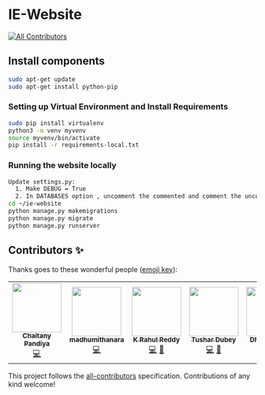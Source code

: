 # IE-Website
<!-- ALL-CONTRIBUTORS-BADGE:START - Do not remove or modify this section -->
[![All Contributors](https://img.shields.io/badge/all_contributors-4-orange.svg?style=flat-square)](#contributors-)
<!-- ALL-CONTRIBUTORS-BADGE:END -->

## Install components
```bash
sudo apt-get update
sudo apt-get install python-pip 
```

### Setting up Virtual Environment and Install Requirements
```bash
sudo pip install virtualenv
python3 -m venv myvenv
source myvenv/bin/activate
pip install -r requirements-local.txt
```

### Running the website locally
```bash
Update settings.py:
  1. Make DEBUG = True
  2. In DATABASES option , uncomment the commented and comment the uncomment 
cd ~/ie-website
python manage.py makemigrations
python manage.py migrate
python manage.py runserver
```


## Contributors ✨

Thanks goes to these wonderful people ([emoji key](https://allcontributors.org/docs/en/emoji-key)):

<!-- ALL-CONTRIBUTORS-LIST:START - Do not remove or modify this section -->
<!-- prettier-ignore-start -->
<!-- markdownlint-disable -->
<table>
  <tr>
    <td align="center"><a href="https://github.com/chaitany10"><img src="https://avatars1.githubusercontent.com/u/32352441?v=4" width="100px;" alt=""/><br /><sub><b>Chaitany Pandiya</b></sub></a><br /><a href="https://github.com/IE-NITK/ie-website/commits?author=chaitany10" title="Code">💻</a></td>
    <td align="center"><a href="http://madhumithanara.github.io"><img src="https://avatars2.githubusercontent.com/u/38850744?v=4" width="100px;" alt=""/><br /><sub><b>madhumithanara</b></sub></a><br /><a href="https://github.com/IE-NITK/ie-website/commits?author=madhumithanara" title="Code">💻</a></td>
    <td align="center"><a href="http://krahulreddy.github.io"><img src="https://avatars2.githubusercontent.com/u/31247036?v=4" width="100px;" alt=""/><br /><sub><b>K Rahul Reddy</b></sub></a><br /><a href="https://github.com/IE-NITK/ie-website/commits?author=krahulreddy" title="Code">💻</a> <a href="#design-krahulreddy" title="Design">🎨</a></td>
    <td align="center"><a href="https://github.com/devil-r"><img src="https://avatars2.githubusercontent.com/u/32450140?v=4" width="100px;" alt=""/><br /><sub><b>Tushar Dubey</b></sub></a><br /><a href="https://github.com/IE-NITK/ie-website/commits?author=devil-r" title="Code">💻</a> <a href="https://github.com/IE-NITK/ie-website/commits?author=devil-r" title="Documentation">📖</a></td>
    <td align="center"><a href="https://github.com/dhanwin247"><img src="https://avatars1.githubusercontent.com/u/54177621?v=4" width="100px;" alt=""/><br /><sub><b>Dhanwin Rao</b></sub></a><br /><a href="https://github.com/IE-NITK/ie-website/commits?author=dhanwin247" title="Code">💻</a></td>
    <td align="center"><a href="https://github.com/Paranjaysaxena"><img src="https://avatars0.githubusercontent.com/u/42527319?v=4" width="100px;" alt=""/><br /><sub><b>Paranjaysaxena</b></sub></a><br /><a href="https://github.com/IE-NITK/ie-website/commits?author=Paranjaysaxena" title="Code">💻</a></td>
    <td align="center"><a href="https://github.com/Shreesha-B"><img src="https://avatars3.githubusercontent.com/u/44157881?v=4" width="100px;" alt=""/><br /><sub><b>Shreesha-B</b></sub></a><br /><a href="https://github.com/IE-NITK/ie-website/commits?author=Shreesha-B" title="Code">💻</a></td>
        <td align="center"><a href="https://github.com/mehnazyunus"><img src="https://avatars1.githubusercontent.com/u/27924407?v=4" width="100px;" alt=""/><br /><sub><b>Mehnaz Yunus</b></sub></a><br /><a href="https://github.com/IE-NITK/ie-website/commits?author=mehnazyunus" title="Code">💻</a> <a href="https://github.com/IE-NITK/ie-website/commits?author=mehnazyunus" title="Documentation">📖</a> <a href="#design-mehnazyunus" title="Design">🎨</a> <a href="#content-mehnazyunus" title="Content">🖋</a> <a href="https://github.com/IE-NITK/ie-website/issues?q=author%3Amehnazyunus" title="Bug reports">🐛</a></td>
  </tr>
</table>

<!-- markdownlint-enable -->
<!-- prettier-ignore-end -->
<!-- ALL-CONTRIBUTORS-LIST:END -->

This project follows the [all-contributors](https://github.com/all-contributors/all-contributors) specification. Contributions of any kind welcome!